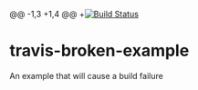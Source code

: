 @@ -1,3 +1,4 @@
+[![Build Status](https://travis-ci.org/poojadshende/GameDie_Travis_CI.svg?branch=master)](https://travis-ci.org/poojadshende/GameDie_Travis_CI)
# travis-broken-example
An example that will cause a build failure
